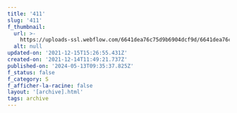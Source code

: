 ```yaml
---
title: '411'
slug: '411'
f_thumbnail:
  url: >-
    https://uploads-ssl.webflow.com/6641dea76c75d9b6904dcf9d/6641dea76c75d9b6904dd31b_411.jpg
  alt: null
updated-on: '2021-12-15T15:26:55.431Z'
created-on: '2021-12-14T11:49:21.737Z'
published-on: '2024-05-13T09:35:37.825Z'
f_status: false
f_category: S
f_afficher-la-racine: false
layout: '[archive].html'
tags: archive
---
```




